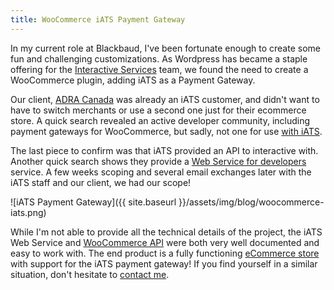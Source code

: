 ```yaml
---
title: WooCommerce iATS Payment Gateway
---
```


In my current role at Blackbaud, I've been fortunate enough to create some fun and challenging customizations.  As Wordpress has became a staple offering for the <a href="https://www.blackbaud.com/online-marketing/web-design" target="_blank">Interactive Services</a> team, we found the need to create a WooCommerce plugin, adding iATS as a Payment Gateway.

Our client, <a href="http://www.adra.ca" target="_blank">ADRA Canada</a> was already an iATS customer, and didn't want to have to switch merchants or use a second one just for their ecommerce store.  A quick search revealed an active developer community, including payment gateways for WooCommerce, but sadly, not one for use <a href="http://ideas.woothemes.com/forums/133476-woocommerce/suggestions/3634815-add-iats-as-a-payment-gateway" target="_blank">with iATS</a>.

The last piece to confirm was that iATS provided an API to interactive with.  Another quick search shows they provide a <a href="http://home.iatspayments.com/products/web-service" target="_blank">Web Service for developers</a> service.  A few weeks scoping and several email exchanges later with the iATS staff and our client, we had our scope!

![iATS Payment Gateway]({{ site.baseurl }}/assets/img/blog/woocommerce-iats.png)

While I'm not able to provide all the technical details of the project, the iATS Web Service and <a href="http://docs.woothemes.com/wc-apidocs/class-WC_Payment_Gateways.html" target="_blank">WooCommerce API</a> were both very well documented and easy to work with.  The end product is a fully functioning <a href="http://www.adra.ca/giftcatalogue/" target="_blank">eCommerce store</a> with support for the iATS payment gateway!  If you find yourself in a similar situation, don't hesitate to <a href="mailto:bobby.earl@blackbaud.com">contact me</a>.